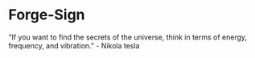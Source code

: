 # Forge-Sign
“If you want to find the secrets of the universe, think in terms of energy, frequency, and vibration.” - Nikola tesla 
